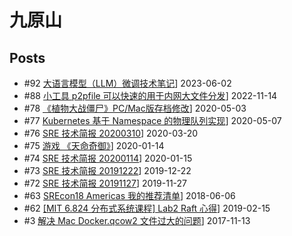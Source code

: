 # 九原山

## Posts

- #92 [大语言模型（LLM）微调技术笔记](https://github.com/ninehills/ninehills.github.io/issues/92)] 2023-06-02
- #88 [小工具 p2pfile 可以快速的用于内网大文件分发](https://github.com/ninehills/ninehills.github.io/issues/88)] 2022-11-14
- #78 [《植物大战僵尸》PC/Mac版存档修改](https://github.com/ninehills/ninehills.github.io/issues/78)] 2020-05-03
- #77 [Kubernetes 基于 Namespace 的物理队列实现](https://github.com/ninehills/ninehills.github.io/issues/77)] 2020-05-07
- #76 [SRE 技术简报 20200310](https://github.com/ninehills/ninehills.github.io/issues/76)] 2020-03-20
- #75 [游戏 《天命奇御》](https://github.com/ninehills/ninehills.github.io/issues/75)] 2020-01-14
- #74 [SRE 技术简报 20200114](https://github.com/ninehills/ninehills.github.io/issues/74)] 2020-01-15
- #73 [SRE 技术简报 20191222](https://github.com/ninehills/ninehills.github.io/issues/73)] 2019-12-22
- #72 [SRE 技术简报 20191127](https://github.com/ninehills/ninehills.github.io/issues/72)] 2019-11-27
- #63 [SREcon18 Americas 我的推荐清单](https://github.com/ninehills/ninehills.github.io/issues/63)] 2018-06-06
- #62 [[MIT 6.824 分布式系统课程] Lab2 Raft 心得](https://github.com/ninehills/ninehills.github.io/issues/62)] 2019-02-15
- #3 [解决 Mac Docker.qcow2 文件过大的问题](https://github.com/ninehills/ninehills.github.io/issues/3)] 2017-11-13
